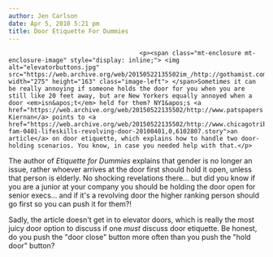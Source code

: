 ```yaml
---
author: Jen Carlson
date: Apr 5, 2010 5:21 pm
title: Door Etiquette For Dummies
---
```


	
										<p><span class="mt-enclosure mt-enclosure-image" style="display: inline;"> <img alt="elevatorbuttons.jpg" src="https://web.archive.org/web/20150522135502im_/http://gothamist.com/attachments/arts_jen/elevatorbuttons.jpg" width="275" height="163" class="image-left"> </span>Sometimes it can be really annoying if someone holds the door for you when you are still like 20 feet away, but are New Yorkers equally annoyed when a door <em>isn&apos;t</em> held for them? NY1&apos;s <a href="https://web.archive.org/web/20150522135502/http://www.patspapers.com/story_stack/item/door_etiquette/">Pat Kiernan</a> points to <a href="https://web.archive.org/web/20150522135502/http://www.chicagotribune.com/features/family/sc-fam-0401-lifeskills-revolving-door-20100401,0,6102807.story">an article</a> on door etiquette, which explains how to handle two door-holding scenarios. You know, in case you needed help with that.</p>

<p>The author of <em>Etiquette for Dummies</em> explains that gender is no longer an issue, rather whoever arrives at the door first should hold it open, unless that person is elderly. No shocking revelations there... but did you know if you are a junior at your company you should be holding the door open for senior execs... and if it&apos;s a revolving door the higher ranking person should go first so you can push it for them?!</p>

<p>Sadly, the article doesn&apos;t get in to elevator doors, which is really the most juicy door option to discuss if one <em>must</em> discuss door etiquette. Be honest, do you push the &quot;door close&quot; button more often than you push the &quot;hold door&quot; button?</p>					
										
									
				
